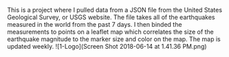 This is a project where I pulled data from a JSON file from the United States Geological Survey, or USGS website. The file takes all of the earthquakes measured in the world from the past 7 days. I then binded the measurements to points on a leaflet map which correlates the size of the earthquake magnitude to the marker size and color on the map. The map is updated weekly.
![1-Logo](Screen Shot 2018-06-14 at 1.41.36 PM.png)

